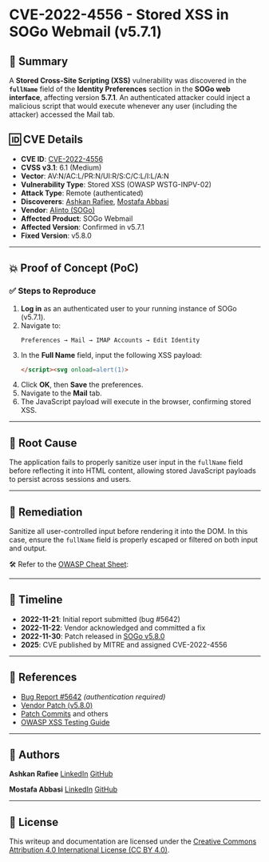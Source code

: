 # CVE-2022-4556 - Stored XSS in SOGo Webmail (v5.7.1)

## 🧠 Summary

A **Stored Cross-Site Scripting (XSS)** vulnerability was discovered in the **`fullName`** field of the **Identity Preferences** section in the **SOGo web interface**, affecting version **5.7.1**. An authenticated attacker could inject a malicious script that would execute whenever any user (including the attacker) accessed the Mail tab.

## 🆔 CVE Details

- **CVE ID**: [CVE-2022-4556](https://cve.mitre.org/cgi-bin/cvename.cgi?name=CVE-2022-4556)
- **CVSS v3.1**: 6.1 (Medium)
- **Vector**: AV:N/AC:L/PR:N/UI:R/S:C/C:L/I:L/A:N
- **Vulnerability Type**: Stored XSS (OWASP WSTG-INPV-02)
- **Attack Type**: Remote (authenticated)
- **Discoverers**: [Ashkan Rafiee](https://www.linkedin.com/in/AshkanRafiee), [Mostafa Abbasi](https://www.linkedin.com/in/mostafa-abbasii/)
- **Vendor**: [Alinto (SOGo)](https://sogo.nu)
- **Affected Product**: SOGo Webmail
- **Affected Version**: Confirmed in v5.7.1
- **Fixed Version**: v5.8.0

---

## 💥 Proof of Concept (PoC)

### ✅ Steps to Reproduce

1. **Log in** as an authenticated user to your running instance of SOGo (v5.7.1).
2. Navigate to:
   ```
   Preferences → Mail → IMAP Accounts → Edit Identity
   ```
3. In the **Full Name** field, input the following XSS payload:
   ```html
   </script><svg onload=alert(1)>
   ```
4. Click **OK**, then **Save** the preferences.
5. Navigate to the **Mail** tab.
6. The JavaScript payload will execute in the browser, confirming stored XSS.


---

## 🔎 Root Cause

The application fails to properly sanitize user input in the `fullName` field before reflecting it into HTML content, allowing stored JavaScript payloads to persist across sessions and users.

---

## 🔧 Remediation

Sanitize all user-controlled input before rendering it into the DOM. In this case, ensure the `fullName` field is properly escaped or filtered on both input and output.

🛠 Refer to the [OWASP Cheat Sheet](https://cheatsheetseries.owasp.org/cheatsheets/Cross_Site_Scripting_Prevention_Cheat_Sheet.html):  

---

## 📅 Timeline

- **2022-11-21**: Initial report submitted (bug #5642)
- **2022-11-22**: Vendor acknowledged and committed a fix
- **2022-11-30**: Patch released in [SOGo v5.8.0](https://github.com/Alinto/sogo/releases/tag/SOGo-5.8.0)
- **2025**: CVE published by MITRE and assigned CVE-2022-4556

---

## 🔗 References

- [Bug Report #5642](https://bugs.sogo.nu/view.php?id=5642) *(authentication required)*
- [Vendor Patch (v5.8.0)](https://github.com/Alinto/sogo/releases/tag/SOGo-5.8.0)
- [Patch Commits](https://github.com/Alinto/sogo/commit/efac49ae91a4a325df9931e78e543f707a0f8e5e) and others
- [OWASP XSS Testing Guide](https://owasp.org/www-project-web-security-testing-guide/latest/4-Web_Application_Security_Testing/07-Input_Validation_Testing/02-Testing_for_Stored_Cross_Site_Scripting)

---

## 👤 Authors

**Ashkan Rafiee**
[LinkedIn](https://www.linkedin.com/in/AshkanRafiee)
[GitHub](https://github.com/AshkanRafiee) 

**Mostafa Abbasi**
[LinkedIn](https://www.linkedin.com/in/mostafa-abbasii/)
[GitHub](https://github.com/mostafa-absi) 

---

## 🪪 License

This writeup and documentation are licensed under the [Creative Commons Attribution 4.0 International License (CC BY 4.0)](https://creativecommons.org/licenses/by/4.0/).
